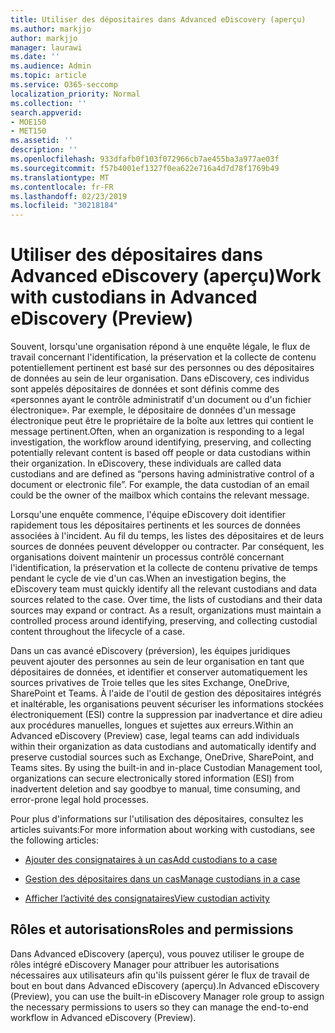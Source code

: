 ```yaml
---
title: Utiliser des dépositaires dans Advanced eDiscovery (aperçu)
ms.author: markjjo
author: markjjo
manager: laurawi
ms.date: ''
ms.audience: Admin
ms.topic: article
ms.service: O365-seccomp
localization_priority: Normal
ms.collection: ''
search.appverid:
- MOE150
- MET150
ms.assetid: ''
description: ''
ms.openlocfilehash: 933dfafb0f103f072966cb7ae455ba3a977ae03f
ms.sourcegitcommit: f57b4001ef1327f0ea622e716a4d7d78f1769b49
ms.translationtype: MT
ms.contentlocale: fr-FR
ms.lasthandoff: 02/23/2019
ms.locfileid: "30218184"
---
```

# <a name="work-with-custodians-in-advanced-ediscovery-preview"></a><span data-ttu-id="9d858-102">Utiliser des dépositaires dans Advanced eDiscovery (aperçu)</span><span class="sxs-lookup"><span data-stu-id="9d858-102">Work with custodians in Advanced eDiscovery (Preview)</span></span>

<span data-ttu-id="9d858-p101">Souvent, lorsqu'une organisation répond à une enquête légale, le flux de travail concernant l'identification, la préservation et la collecte de contenu potentiellement pertinent est basé sur des personnes ou des dépositaires de données au sein de leur organisation. Dans eDiscovery, ces individus sont appelés dépositaires de données et sont définis comme des «personnes ayant le contrôle administratif d'un document ou d'un fichier électronique». Par exemple, le dépositaire de données d'un message électronique peut être le propriétaire de la boîte aux lettres qui contient le message pertinent.</span><span class="sxs-lookup"><span data-stu-id="9d858-p101">Often, when an organization is responding to a legal investigation, the workflow around identifying, preserving, and collecting potentially relevant content is based off people or data custodians within their organization. In eDiscovery, these individuals are called data custodians and are defined as “persons having administrative control of a document or electronic file”. For example, the data custodian of an email could be the owner of the mailbox which contains the relevant message.</span></span>  

<span data-ttu-id="9d858-p102">Lorsqu'une enquête commence, l'équipe eDiscovery doit identifier rapidement tous les dépositaires pertinents et les sources de données associées à l'incident. Au fil du temps, les listes des dépositaires et de leurs sources de données peuvent développer ou contracter. Par conséquent, les organisations doivent maintenir un processus contrôlé concernant l'identification, la préservation et la collecte de contenu privative de temps pendant le cycle de vie d'un cas.</span><span class="sxs-lookup"><span data-stu-id="9d858-p102">When an investigation begins, the eDiscovery team must quickly identify all the relevant custodians and data sources related to the case. Over time, the lists of custodians and their data sources may expand or contract. As a result, organizations must maintain a controlled process around identifying, preserving, and collecting custodial content throughout the lifecycle of a case.</span></span>

<span data-ttu-id="9d858-p103">Dans un cas avancé eDiscovery (préversion), les équipes juridiques peuvent ajouter des personnes au sein de leur organisation en tant que dépositaires de données, et identifier et conserver automatiquement les sources privatives de Troie telles que les sites Exchange, OneDrive, SharePoint et Teams. À l'aide de l'outil de gestion des dépositaires intégrés et inaltérable, les organisations peuvent sécuriser les informations stockées électroniquement (ESI) contre la suppression par inadvertance et dire adieu aux procédures manuelles, longues et sujettes aux erreurs.</span><span class="sxs-lookup"><span data-stu-id="9d858-p103">Within an Advanced eDiscovery (Preview) case, legal teams can add individuals within their organization as data custodians and automatically identify and preserve custodial sources such as Exchange, OneDrive, SharePoint, and Teams sites. By using the built-in and in-place Custodian Management tool, organizations can secure electronically stored information (ESI) from inadvertent deletion and say goodbye to manual, time consuming, and error-prone legal hold processes.</span></span> 

<span data-ttu-id="9d858-111">Pour plus d'informations sur l'utilisation des dépositaires, consultez les articles suivants:</span><span class="sxs-lookup"><span data-stu-id="9d858-111">For more information about working with custodians, see the following articles:</span></span> 

- [<span data-ttu-id="9d858-112">Ajouter des consignataires à un cas</span><span class="sxs-lookup"><span data-stu-id="9d858-112">Add custodians to a case</span></span>](add-custodians-to-case.md)

- [<span data-ttu-id="9d858-113">Gestion des dépositaires dans un cas</span><span class="sxs-lookup"><span data-stu-id="9d858-113">Manage custodians in a case</span></span>](manage-new-custodians.md)

- [<span data-ttu-id="9d858-114">Afficher l’activité des consignataires</span><span class="sxs-lookup"><span data-stu-id="9d858-114">View custodian activity</span></span>](view-custodian-activity.md)

## <a name="roles-and-permissions"></a><span data-ttu-id="9d858-115">Rôles et autorisations</span><span class="sxs-lookup"><span data-stu-id="9d858-115">Roles and permissions</span></span>

<span data-ttu-id="9d858-116">Dans Advanced eDiscovery (aperçu), vous pouvez utiliser le groupe de rôles intégré eDiscovery Manager pour attribuer les autorisations nécessaires aux utilisateurs afin qu'ils puissent gérer le flux de travail de bout en bout dans Advanced eDiscovery (aperçu).</span><span class="sxs-lookup"><span data-stu-id="9d858-116">In Advanced eDiscovery (Preview), you can use the built-in eDiscovery Manager role group to assign the necessary permissions to users so they can manage the end-to-end workflow in Advanced eDiscovery (Preview).</span></span>
